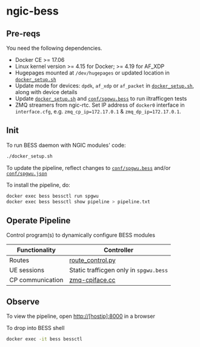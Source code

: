 # ngic-bess

## Pre-reqs

You need the following dependencies.

* Docker CE >= 17.06
* Linux kernel version >= 4.15 for Docker; >= 4.19 for AF_XDP
* Hugepages mounted at `/dev/hugepages` or updated location in [`docker_setup.sh`](docker_setup.sh)
* Update mode for devices: `dpdk`, `af_xdp` or `af_packet` in [`docker_setup.sh`](docker_setup.sh),
    along with device details
* Update [`docker_setup.sh`](docker_setup.sh) and [`conf/spgwu.bess`](conf/spgwu.bess) to run iltrafficgen tests
* ZMQ streamers from ngic-rtc. Set IP address of `docker0` interface in `interface.cfg`, e.g. `zmq_cp_ip=172.17.0.1` & `zmq_dp_ip=172.17.0.1`.

## Init

To run BESS daemon with NGIC modules' code:

```bash
./docker_setup.sh
```

To update the pipeline, reflect changes to [`conf/spgwu.bess`](conf/spgwu.bess)
and/or [`conf/spgwu.json`](conf/spgwu.json)

To install the pipeline, do:

```bash
docker exec bess bessctl run spgwu
docker exec bess bessctl show pipeline > pipeline.txt
```

## Operate Pipeline

Control program(s) to dynamically configure BESS modules

| Functionality | Controller |
|---------------|------------|
| Routes | [route_control.py](conf/route_control.py) |
| UE sessions | Static trafficgen only in `spgwu.bess` |
| CP communication | [zmq-cpiface.cc](cpiface/zmq-cpiface.cc) |

## Observe

To view the pipeline, open [http://[hostip]:8000](http://[hostip]:8000)
in a browser

To drop into BESS shell

```bash
docker exec -it bess bessctl
```
